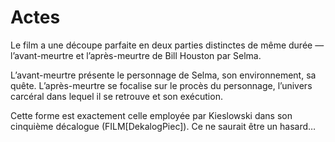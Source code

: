 # Actes

Le film a une découpe parfaite en deux parties distinctes de même durée — l’avant-meurtre et l’après-meurtre de <personnage>Bill Houston</personnage> par <personnage>Selma</personnage>.

L’avant-meurtre présente le personnage de Selma, son environnement, sa quête.
L’après-meurtre se focalise sur le procès du personnage, l’univers carcéral dans lequel il se retrouve et son exécution.

Cette forme est exactement celle employée par Kieslowski dans son cinquième décalogue (FILM[DekalogPiec]). Ce ne saurait être un hasard…